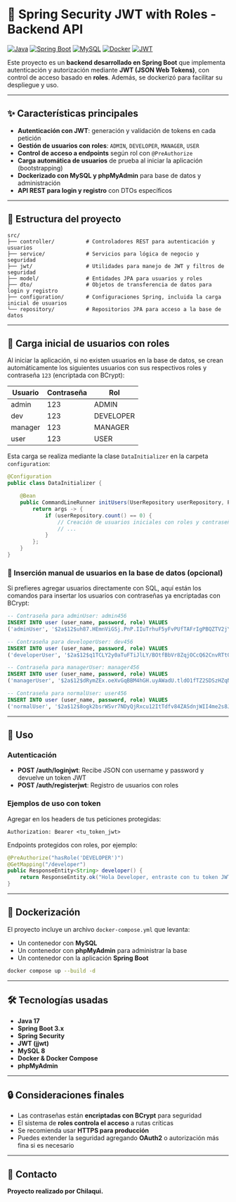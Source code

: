 # 🔐 Spring Security JWT with Roles - Backend API

[![Java](https://img.shields.io/badge/Java-17-orange.svg)](https://openjdk.java.net/projects/jdk/17/)
[![Spring Boot](https://img.shields.io/badge/Spring%20Boot-3.x-brightgreen.svg)](https://spring.io/projects/spring-boot)
[![MySQL](https://img.shields.io/badge/MySQL-8-blue.svg)](https://www.mysql.com/)
[![Docker](https://img.shields.io/badge/Docker-Compose-blue.svg)](https://www.docker.com/)
[![JWT](https://img.shields.io/badge/JWT-Authentication-ff69b4.svg)](https://jwt.io/)

Este proyecto es un **backend desarrollado en Spring Boot** que implementa autenticación y autorización mediante **JWT (JSON Web Tokens)**, con control de acceso basado en **roles**. Además, se dockerizó para facilitar su despliegue y uso.

---

## ✨ Características principales

- **Autenticación con JWT**: generación y validación de tokens en cada petición
- **Gestión de usuarios con roles**: `ADMIN`, `DEVELOPER`, `MANAGER`, `USER`
- **Control de acceso a endpoints** según rol con `@PreAuthorize`
- **Carga automática de usuarios** de prueba al iniciar la aplicación (bootstrapping)
- **Dockerizado con MySQL y phpMyAdmin** para base de datos y administración
- **API REST para login y registro** con DTOs específicos

---

## 📁 Estructura del proyecto

```
src/
├── controller/          # Controladores REST para autenticación y usuarios
├── service/             # Servicios para lógica de negocio y seguridad
├── jwt/                 # Utilidades para manejo de JWT y filtros de seguridad
├── model/               # Entidades JPA para usuarios y roles
├── dto/                 # Objetos de transferencia de datos para login y registro
├── configuration/       # Configuraciones Spring, incluida la carga inicial de usuarios
└── repository/          # Repositorios JPA para acceso a la base de datos
```

---

## 👥 Carga inicial de usuarios con roles

Al iniciar la aplicación, si no existen usuarios en la base de datos, se crean automáticamente los siguientes usuarios con sus respectivos roles y contraseña `123` (encriptada con BCrypt):

| Usuario   | Contraseña | Rol       |
|-----------|------------|-----------|
| admin     | 123        | ADMIN     |
| dev       | 123        | DEVELOPER |
| manager   | 123        | MANAGER   |
| user      | 123        | USER      |

Esta carga se realiza mediante la clase `DataInitializer` en la carpeta `configuration`:

```java
@Configuration
public class DataInitializer {

    @Bean
    public CommandLineRunner initUsers(UserRepository userRepository, PasswordEncoder passwordEncoder) {
        return args -> {
            if (userRepository.count() == 0) {
                // Creación de usuarios iniciales con roles y contraseñas encriptadas
                // ...
            }
        };
    }
}
```

### 💾 Inserción manual de usuarios en la base de datos (opcional)

Si prefieres agregar usuarios directamente con SQL, aquí están los comandos para insertar los usuarios con contraseñas ya encriptadas con BCrypt:

```sql
-- Contraseña para adminUser: admin456
INSERT INTO user (user_name, password, role) VALUES
('adminUser', '$2a$12$uh87.HEmnViGSj.PnP.IIuTrhuF5yFvPUfTAFrIgPBQZTV2jY3Jiq', 'ADMIN');

-- Contraseña para developerUser: dev456
INSERT INTO user (user_name, password, role) VALUES
('developerUser', '$2a$12$q1TCLY2y0aTuFTiJlLY/BOtfBbVr8ZqjOCcQ62CnvRTtQ8RcHLA2G', 'DEVELOPER');

-- Contraseña para managerUser: manager456
INSERT INTO user (user_name, password, role) VALUES
('managerUser', '$2a$12$dRymZEx.oeXvGqBBM4hGH.uyAWadU.tldO1fTZ2SDSzHZqNI2eQrK', 'MANAGER');

-- Contraseña para normalUser: user456
INSERT INTO user (user_name, password, role) VALUES
('normalUser', '$2a$12$8ogk2bsrWSvr7NDyQjRxcu12ItTdfv84ZASdnjWII4me2s8JYmnj6', 'USER');
```

---

## 🚀 Uso

### Autenticación

- **POST /auth/loginjwt**: Recibe JSON con username y password y devuelve un token JWT
- **POST /auth/registerjwt**: Registro de usuarios con roles

### Ejemplos de uso con token

Agregar en los headers de tus peticiones protegidas:

```
Authorization: Bearer <tu_token_jwt>
```

Endpoints protegidos con roles, por ejemplo:

```java
@PreAuthorize("hasRole('DEVELOPER')")
@GetMapping("/developer")
public ResponseEntity<String> developer() {
    return ResponseEntity.ok("Hola Developer, entraste con tu token JWT");
}
```

---

## 🐳 Dockerización

El proyecto incluye un archivo `docker-compose.yml` que levanta:

- Un contenedor con **MySQL**
- Un contenedor con **phpMyAdmin** para administrar la base
- Un contenedor con la aplicación **Spring Boot**

```bash
docker compose up --build -d
```

---

## 🛠️ Tecnologías usadas

- **Java 17**
- **Spring Boot 3.x**
- **Spring Security**
- **JWT (jjwt)**
- **MySQL 8**
- **Docker & Docker Compose**
- **phpMyAdmin**

---

## 🔒 Consideraciones finales

- Las contraseñas están **encriptadas con BCrypt** para seguridad
- El sistema de **roles controla el acceso** a rutas críticas
- Se recomienda usar **HTTPS para producción**
- Puedes extender la seguridad agregando **OAuth2** o autorización más fina si es necesario

---

## 📧 Contacto

**Proyecto realizado por Chilaqui.**
